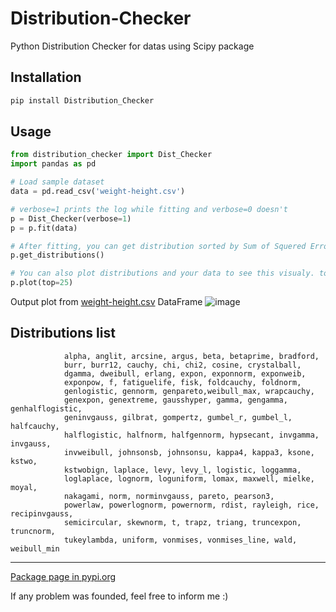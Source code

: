 # Distribution-Checker
Python Distribution Checker for datas using Scipy package

## Installation
```bash
pip install Distribution_Checker
```

## Usage
```python
from distribution_checker import Dist_Checker
import pandas as pd

# Load sample dataset
data = pd.read_csv('weight-height.csv')

# verbose=1 prints the log while fitting and verbose=0 doesn't
p = Dist_Checker(verbose=1)
p = p.fit(data)

# After fitting, you can get distribution sorted by Sum of Squered Error that fit your data, so the first distribution is the distribution that is closer to your data
p.get_distributions()

# You can also plot distributions and your data to see this visualy. top=10 means that you want to plot top 10 distributions that match your data
p.plot(top=25)
```
Output plot from [weight-height.csv](https://github.com/amirhr098/Distribution-Checker/files/9228716/weight-height.csv) DataFrame
![image](https://user-images.githubusercontent.com/95343201/182023160-48c8b978-6f71-433e-8f57-40965ed5ce35.png)

## Distributions list
```
            alpha, anglit, arcsine, argus, beta, betaprime, bradford,
            burr, burr12, cauchy, chi, chi2, cosine, crystalball,
            dgamma, dweibull, erlang, expon, exponnorm, exponweib,
            exponpow, f, fatiguelife, fisk, foldcauchy, foldnorm,
            genlogistic, gennorm, genpareto,weibull_max, wrapcauchy,
            genexpon, genextreme, gausshyper, gamma, gengamma, genhalflogistic,
            geninvgauss, gilbrat, gompertz, gumbel_r, gumbel_l, halfcauchy,
            halflogistic, halfnorm, halfgennorm, hypsecant, invgamma, invgauss,
            invweibull, johnsonsb, johnsonsu, kappa4, kappa3, ksone, kstwo,
            kstwobign, laplace, levy, levy_l, logistic, loggamma,
            loglaplace, lognorm, loguniform, lomax, maxwell, mielke, moyal,
            nakagami, norm, norminvgauss, pareto, pearson3,
            powerlaw, powerlognorm, powernorm, rdist, rayleigh, rice, recipinvgauss,
            semicircular, skewnorm, t, trapz, triang, truncexpon, truncnorm,
            tukeylambda, uniform, vonmises, vonmises_line, wald, weibull_min
```
---
[Package page in pypi.org](https://pypi.org/project/Distribution-Checker/)

If any problem was founded, feel free to inform me :)
